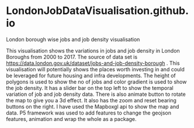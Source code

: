 # LondonJobDataVisualisation.github.io

London borough wise jobs and job density visualisation 


This visualisation shows the variations in jobs and job density in London Boroughs from 2000 to 2017. The source of data set is https://data.london.gov.uk/dataset/jobs-and-job-density-borough . This visualisation will potentially shows the places worth investing in and could be leveraged for future housing and infra developments. 
The height of polygons is used to show the no of jobs and color gradient is used to show the job density. It has a slider bar on the top left to show the temporal variation of job and job density data. There is also animate button to rotate the map to give you a 3d effect. It also has the zoom and reset bearing buttons on the right. 
I have used the Mapboxgl api to show the map and data. P5 framework was used to add features to change the geojson features, animation and wrap the whole as a package. 
